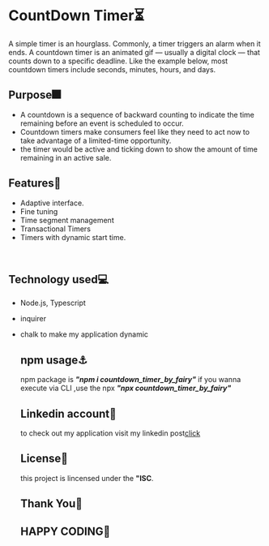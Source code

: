 <h1>CountDown Timer⏳</h1>
<p1>A simple timer is an hourglass. Commonly, a timer triggers an alarm when it ends.</p1>
<p1>A countdown timer is an animated gif — usually a digital clock — that counts down to a specific deadline. Like the example below, most countdown timers include seconds, minutes, hours, and days.</p1>

<h2>Purpose🎆</h2>

- A countdown is a sequence of backward counting to indicate the time remaining before an event is scheduled to occur.
- Countdown timers make consumers feel like they need to act now to take advantage of a limited-time opportunity. 
- the timer would be active and ticking down to show the amount of time remaining in an active sale.



<h2>Features🎇</h2>

- Adaptive interface.
- Fine tuning
- Time segment management
-  Transactional Timers
-  Timers with dynamic start time.

‎<h2>Technology used💻</h2>

- Node.js, Typescript
- inquirer
- chalk
   to make my application dynamic

  <h2>npm usage⚓</h2>  
  npm package is <i><b>"npm i countdown_timer_by_fairy"</b></i>
  if you wanna execute via CLI ,use the npx <i><b>"npx countdown_timer_by_fairy"</b></i>

  <h2>Linkedin account🔗</h2>
  to check out my application visit my linkedin post<a href="https://www.linkedin.com/feed/update/urn:li:activity:7197127120697925634/">click</a>

  <h2>License📜</h2>
  this project is lincensed under the <b>"ISC</b>.
  
  ## Thank You🎀
   ## HAPPY CODING💖
 
  
  
